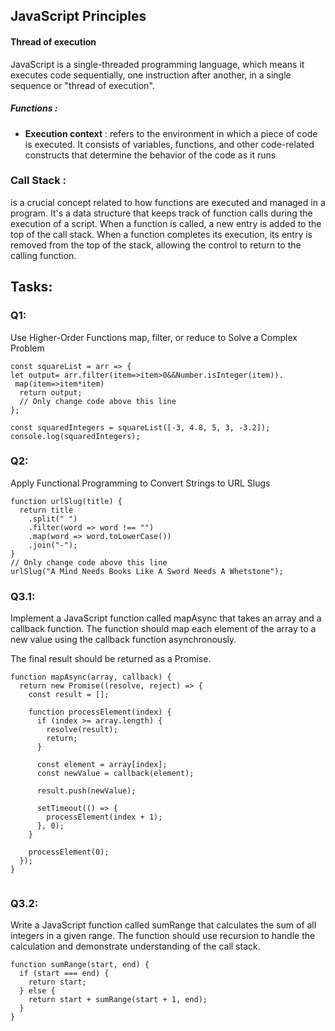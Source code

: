 
## JavaScript Principles
 

#### Thread of execution
JavaScript is a single-threaded programming language, which means it executes code sequentially, one instruction after another, in a single sequence or "thread of execution".

##### Functions :
- **Execution context** : refers to the environment in which a piece of code is executed. It consists of variables, functions, and other code-related constructs that determine the behavior of the code as it runs

### Call Stack : 
is a crucial concept related to how functions are executed and managed in a program. It's a data structure that keeps track of function calls during the execution of a script. When a function is called, a new entry is added to the top of the call stack. When a function completes its execution, its entry is removed from the top of the stack, allowing the control to return to the calling function.

## Tasks:

### Q1:
Use Higher-Order Functions map, filter, or reduce to Solve a Complex Problem
```
const squareList = arr => {
let output= arr.filter(item=>item>0&&Number.isInteger(item)).
 map(item=>item*item)
  return output;
  // Only change code above this line
};

const squaredIntegers = squareList([-3, 4.8, 5, 3, -3.2]);
console.log(squaredIntegers);
```

### Q2:
Apply Functional Programming to Convert Strings to URL Slugs

```
function urlSlug(title) {
  return title
    .split(" ") 
    .filter(word => word !== "") 
    .map(word => word.toLowerCase()) 
    .join("-"); 
}
// Only change code above this line
urlSlug("A Mind Needs Books Like A Sword Needs A Whetstone");
```

### Q3.1:
Implement a JavaScript function called mapAsync that takes an array and a callback function. The function should map each element of the array to a new value using the callback function asynchronously.

The final result should be returned as a Promise.


```
function mapAsync(array, callback) {
  return new Promise((resolve, reject) => {
    const result = [];

    function processElement(index) {
      if (index >= array.length) {
        resolve(result);
        return;
      }

      const element = array[index];
      const newValue = callback(element);

      result.push(newValue);

      setTimeout(() => {
        processElement(index + 1);
      }, 0);
    }

    processElement(0);
  });
}


```
### Q3.2:
Write a JavaScript function called sumRange that calculates the sum of all integers in a given range. The function should use recursion to handle the calculation and demonstrate understanding of the call stack.
```
function sumRange(start, end) {
  if (start === end) {
    return start;
  } else {
    return start + sumRange(start + 1, end);
  }
}

```
